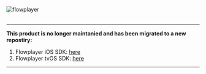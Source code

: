 ![flowplayer](https://flowplayer.com/images/logo-blue.png)<br /><br />

***
__This product is no longer maintanied and has been migrated to a new repostiry:__
1. Flowplayer iOS SDK: [here](https://github.com/flowplayer/flowplayer-ios)
2. Flowplayer tvOS SDK: [here](https://github.com/flowplayer/flowplayer-tvos)
***

